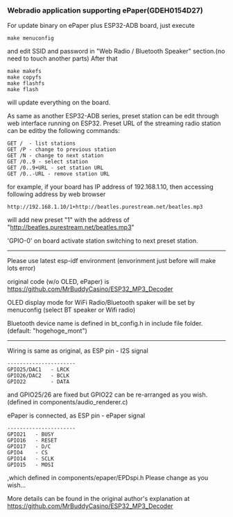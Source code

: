 ### Webradio application supporting ePaper(GDEH0154D27)

For update binary on ePaper plus ESP32-ADB board, just execute

```
make menuconfig
```

and edit SSID and password in "Web Radio / Bluetooth Speaker" section.(no need to touch another parts) After that
```
make makefs
make copyfs
make flashfs
make flash
```
will update everything on the board.



As same as another ESP32-ADB series, preset station can be edit through web interface running on ESP32. Preset URL of the streaming radio station can be editby the following commands:

```
GET /  - list stations
GET /P - change to previous station
GET /N - change to next station
GET /0..9 - select station
GET /0..9+URL - set station URL
GET /0..-URL - remove station URL
```
for example, if your board has IP address of 192.168.1.10, then accessing following address by web browser
```
http://192.168.1.10/1+http://beatles.purestream.net/beatles.mp3
```
will add new preset "1" with the address of "http://beatles.purestream.net/beatles.mp3"


'GPIO-0' on board activate station switching to next preset station.

----

Please use latest esp-idf environment (envorinment just before will make lots error)

original code (w/o OLED, ePaper) is
https://github.com/MrBuddyCasino/ESP32_MP3_Decoder

OLED display mode for WiFi Radio/Bluetooth spaker will be set by menuconfig (select BT speaker or Wifi radio)

Bluetooth device name is defined in bt_config.h in include file folder. (default: "hogehoge_mont")

----
Wiring is same as original, as
ESP pin   - I2S signal
```
----------------------
GPIO25/DAC1   - LRCK
GPIO26/DAC2   - BCLK
GPIO22        - DATA
```
and GPIO25/26 are fixed but GPIO22 can be re-arranged as you wish.
(defined in components/audio_renderer.c)

ePaper is connected, as
ESP pin   - ePaper signal
```
----------------------
GPIO21   - BUSY
GPIO16   - RESET
GPIO17   - D/C
GPIO4    - CS
GPIO14   - SCLK
GPIO15   - MOSI
```
,which defined in components/epaper/EPDspi.h Please change as you wish...


More details can be found in the original author's explanation at
https://github.com/MrBuddyCasino/ESP32_MP3_Decoder
